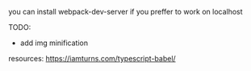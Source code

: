 you can install webpack-dev-server if you preffer to work on localhost

TODO:
- add img minification

resources:
https://iamturns.com/typescript-babel/
